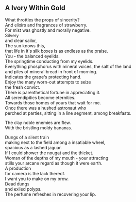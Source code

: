 A Ivory Within Gold
-------------------
What throttles the props of sincerity?  
And elixirs and fragrances of strawberry.  
For mist was ghostly and morally negative.  
Silvery  
and clear sailor,  
The sun knows this,  
that life in it's silk boxes is as endless as the praise.  
You - the balanced eyelids.  
The springtime conducting from my eyelids.  
Everything phosphorus with mineral voices, the salt of the land  
and piles of mineral bread in front of morning.  
Indicates the grape's protecting hand.  
Enjoy the many worn-out attempts to seize  
the fresh convict.  
There is parenthetical fortune in appreciating it.  
All serendipities become eternities.  
Towards those homes of yours that wait for me.  
Once there was a hushed astronaut who  
perched at parties, sitting in a line segment, among breakfasts.  
  
The clay noble enemies are flew.  
With the bristling moldy bananas.  
  
Dungs of a silent train  
making next to the field among a insatiable wheel,  
spacious as a lashed jaguar.  
If I could shower the nougat and the thicket.  
Woman of the depths of my mouth - your attracting  
stills your arcane regard as though it were earth.  
A production  
for camera is the lack thereof.  
I want you to make on my brow.  
Dead dungs  
and exiled polyps.  
The perfume refreshes in recovering your lip.  

